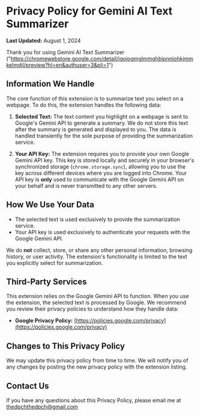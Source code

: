 # Privacy Policy for Gemini AI Text Summarizer

**Last Updated:** August 1, 2024

Thank you for using Gemini AI Text Summarizer ("https://chromewebstore.google.com/detail/jgojogmglmmghbjpnniohkjmmkelmdjl/preview?hl=en&authuser=3&pli=1")

## Information We Handle

The core function of this extension is to summarize text you select on a webpage. To do this, the extension handles the following data:

1.  **Selected Text:** The text content you highlight on a webpage is sent to Google's Gemini API to generate a summary. We do not store this text after the summary is generated and displayed to you. The data is handled transiently for the sole purpose of providing the summarization service.

2.  **Your API Key:** The extension requires you to provide your own Google Gemini API key. This key is stored locally and securely in your browser's synchronized storage (`chrome.storage.sync`), allowing you to use the key across different devices where you are logged into Chrome. Your API key is **only** used to communicate with the Google Gemini API on your behalf and is never transmitted to any other servers.

## How We Use Your Data

-   The selected text is used exclusively to provide the summarization service.
-   Your API key is used exclusively to authenticate your requests with the Google Gemini API.

We do **not** collect, store, or share any other personal information, browsing history, or user activity. The extension's functionality is limited to the text you explicitly select for summarization.

## Third-Party Services

This extension relies on the Google Gemini API to function. When you use the extension, the selected text is processed by Google. We recommend you review their privacy policies to understand how they handle data:

-   **Google Privacy Policy:** [https://policies.google.com/privacy](https://policies.google.com/privacy)

## Changes to This Privacy Policy

We may update this privacy policy from time to time. We will notify you of any changes by posting the new privacy policy with the extension listing.

## Contact Us

If you have any questions about this Privacy Policy, please email me at thedpchthedpch@gmail.com
